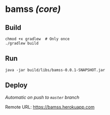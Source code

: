 # bamss *(core)*

## Build
```
chmod +x gradlew  # Only once
./gradlew build
```

## Run
```
java -jar build/libs/bamss-0.0.1-SNAPSHOT.jar
```

## Deploy
*Automatic on push to `master` branch*

Remote URL: https://bamss.herokuapp.com
